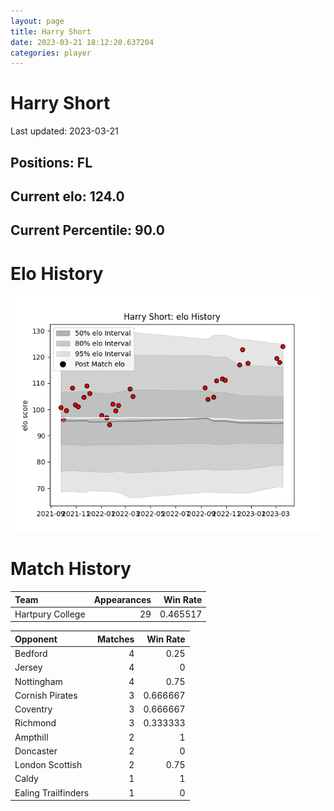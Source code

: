```yaml
---  
layout: page  
title: Harry Short  
date: 2023-03-21 18:12:20.637204  
categories: player  
---
```

# Harry Short


Last updated: 2023-03-21
## Positions: FL

## Current elo: 124.0

## Current Percentile: 90.0

# Elo History


![elo history](history_HarryShort.png)
# Match History


| Team             |   Appearances |   Win Rate |
|:-----------------|--------------:|-----------:|
| Hartpury College |            29 |   0.465517 |

| Opponent            |   Matches |   Win Rate |
|:--------------------|----------:|-----------:|
| Bedford             |         4 |   0.25     |
| Jersey              |         4 |   0        |
| Nottingham          |         4 |   0.75     |
| Cornish Pirates     |         3 |   0.666667 |
| Coventry            |         3 |   0.666667 |
| Richmond            |         3 |   0.333333 |
| Ampthill            |         2 |   1        |
| Doncaster           |         2 |   0        |
| London Scottish     |         2 |   0.75     |
| Caldy               |         1 |   1        |
| Ealing Trailfinders |         1 |   0        |
